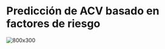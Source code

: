 # Predicción de ACV basado en factores de riesgo

![800x300](https://github.com/miguel2190932/Predicci-n_c-ncer_de_pulm-n/assets/139878855/9e0e405a-6fc2-4867-ae88-707e54be3c29)
